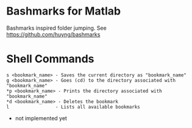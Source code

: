 # Bashmarks for Matlab
Bashmarks inspired folder jumping. See https://github.com/huyng/bashmarks

# Shell Commands
```
s <bookmark_name> - Saves the current directory as "bookmark_name"
g <bookmark_name> - Goes (cd) to the directory associated with "bookmark_name"
*p <bookmark_name> - Prints the directory associated with "bookmark_name"
*d <bookmark_name> - Deletes the bookmark
l                 - Lists all available bookmarks
```
* not implemented yet 